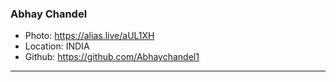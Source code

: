 ### Abhay Chandel 
- Photo: https://alias.live/aUL1XH
- Location: INDIA 
- Github: https://github.com/Abhaychandel1
***
